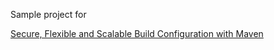Sample project for

[Secure, Flexible and Scalable Build Configuration with Maven](https://www.megadix.it/blog/maven-flexiconf/)